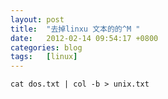 ```yaml
---
layout: post
title:  "去掉linxu 文本的的^M "
date:   2012-02-14 09:54:17 +0800
categories: blog
tags:   [linux]
---
```


    cat dos.txt | col -b > unix.txt
    